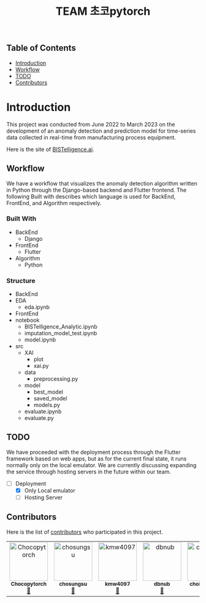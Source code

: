 <h1 align="center"> TEAM 초코pytorch </h1> <br>

## Table of Contents

- [Introduction](#introduction)
- [Workflow](#workflow)
- [TODO](#todo)
- [Contributors](#contributors)

# Introduction

This project was conducted from June 2022 to March 2023 on the development of an anomaly detection and prediction model for time-series data collected in real-time from manufacturing process equipment.

Here is the site of
[BISTelligence.ai](https://www.bistelligence.ai/).

## Workflow

We have a workflow that visualizes the anomaly detection algorithm written in Python through the Django-based backend and Flutter frontend. The following Built with describes which language is used for BackEnd, FrontEnd, and Algorithm respectively.

### Built With

  * BackEnd
    * Django
  * FrontEnd
    * Flutter
  * Algorithm
    * Python
### Structure
  * BackEnd
  * EDA
    * eda.ipynb
  * FrontEnd
  * notebook
    * BISTelligence_Analytic.ipynb
    * imputation_model_test.ipynb
    * model.ipynb
  * src
    * XAI
      * plot
      * xai.py
    * data
      * preprocessing.py
    * model
      * best_model
      * saved_model
      * models.py
    * evaluate.ipynb
    * evaluate.py

## TODO

We have proceeded with the deployment process through the Flutter framework based on web apps, but as for the current final state, it runs normally only on the local emulator. We are currently discussing expanding the service through hosting servers in the future within our team.

- [ ] Deployment
   - [x] Only Local emulator
   - [ ] Hosting Server
 
## Contributors

Here is the list of
[contributors](https://github.com/ChocoPytorch/BISTelligence/graphs/contributors)
who participated in this project.

<table>
  <tbody>
    <tr>
      <td align="center" valign="top" width="14.28%"><a href="https://github.com/Chocopytorch"><img src="https://avatars.githubusercontent.com/u/122209595?v=4?s=100" width="100px;" alt="Chocopytorch"/><br /><sub><b>Chocopytorch</b></sub></a><br /><a href="https://github.com/Chocopytorch/BISTelligence/commits?author=Chocopytorch" title="Commits">📖</a> </td>
      <td align="center" valign="top" width="14.28%"><a href="https://github.com/chosungsu"><img src="https://avatars.githubusercontent.com/u/48382347?v=4?s=100" width="100px;" alt="chosungsu"/><br /><sub><b>chosungsu</b></sub></a><br /><a href="https://github.com/Chocopytorch/BISTelligence/commits?author=chosungsu" title="Commits">📖</a> </td>
      <td align="center" valign="top" width="14.28%"><a href="https://github.com/kmw4097"><img src="https://avatars.githubusercontent.com/u/98750892?v=4?s=100" width="100px;" alt="kmw4097"/><br /><sub><b>kmw4097</b></sub></a><br /><a href="https://github.com/Chocopytorch/BISTelligence/commits?author=kmw4097" title="Commits">📖</a> </td>
      <td align="center" valign="top" width="14.28%"><a href="https://github.com/dbnub"><img src="https://avatars.githubusercontent.com/u/99518647?v=4?s=100" width="100px;" alt="dbnub"/><br /><sub><b>dbnub</b></sub></a><br /><a href="https://github.com/Chocopytorch/BISTelligence/commits?author=dbnub" title="Commits">📖</a> </td>
      <td align="center" valign="top" width="14.28%"><a href="https://github.com/choiyongwoo"><img src="https://avatars.githubusercontent.com/u/50268222?v=4?s=100" width="100px;" alt="choiyongwoo"/><br /><sub><b>choiyongwoo</b></sub></a><br /><a href="https://github.com/Chocopytorch/BISTelligence/commits?author=choiyongwoo" title="Commits">📖</a> </td>
    </tr>
  </tbody>
</table>

